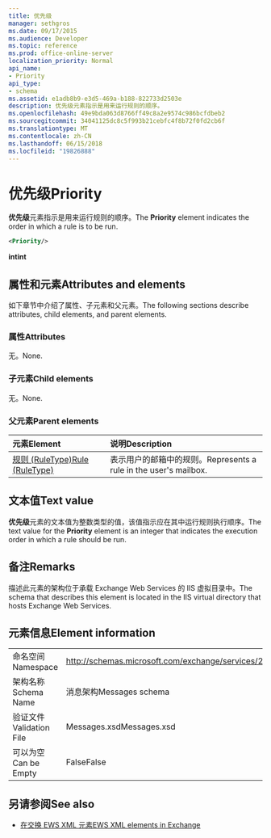 ```yaml
---
title: 优先级
manager: sethgros
ms.date: 09/17/2015
ms.audience: Developer
ms.topic: reference
ms.prod: office-online-server
localization_priority: Normal
api_name:
- Priority
api_type:
- schema
ms.assetid: e1adb8b9-e3d5-469a-b188-822733d2503e
description: 优先级元素指示是用来运行规则的顺序。
ms.openlocfilehash: 49e9bda063d8766ff49c8a2e9574c986bcfdbeb2
ms.sourcegitcommit: 34041125dc8c5f993b21cebfc4f8b72f0fd2cb6f
ms.translationtype: MT
ms.contentlocale: zh-CN
ms.lasthandoff: 06/15/2018
ms.locfileid: "19826888"
---
```

# <a name="priority"></a><span data-ttu-id="bf262-103">优先级</span><span class="sxs-lookup"><span data-stu-id="bf262-103">Priority</span></span>

<span data-ttu-id="bf262-104">**优先级**元素指示是用来运行规则的顺序。</span><span class="sxs-lookup"><span data-stu-id="bf262-104">The **Priority** element indicates the order in which a rule is to be run.</span></span> 
  
```XML
<Priority/>
```

 <span data-ttu-id="bf262-105">**int**</span><span class="sxs-lookup"><span data-stu-id="bf262-105">**int**</span></span>
## <a name="attributes-and-elements"></a><span data-ttu-id="bf262-106">属性和元素</span><span class="sxs-lookup"><span data-stu-id="bf262-106">Attributes and elements</span></span>

<span data-ttu-id="bf262-107">如下章节中介绍了属性、子元素和父元素。</span><span class="sxs-lookup"><span data-stu-id="bf262-107">The following sections describe attributes, child elements, and parent elements.</span></span>
  
### <a name="attributes"></a><span data-ttu-id="bf262-108">属性</span><span class="sxs-lookup"><span data-stu-id="bf262-108">Attributes</span></span>

<span data-ttu-id="bf262-109">无。</span><span class="sxs-lookup"><span data-stu-id="bf262-109">None.</span></span>
  
### <a name="child-elements"></a><span data-ttu-id="bf262-110">子元素</span><span class="sxs-lookup"><span data-stu-id="bf262-110">Child elements</span></span>

<span data-ttu-id="bf262-111">无。</span><span class="sxs-lookup"><span data-stu-id="bf262-111">None.</span></span>
  
### <a name="parent-elements"></a><span data-ttu-id="bf262-112">父元素</span><span class="sxs-lookup"><span data-stu-id="bf262-112">Parent elements</span></span>

|<span data-ttu-id="bf262-113">**元素**</span><span class="sxs-lookup"><span data-stu-id="bf262-113">**Element**</span></span>|<span data-ttu-id="bf262-114">**说明**</span><span class="sxs-lookup"><span data-stu-id="bf262-114">**Description**</span></span>|
|:-----|:-----|
|[<span data-ttu-id="bf262-115">规则 (RuleType)</span><span class="sxs-lookup"><span data-stu-id="bf262-115">Rule (RuleType)</span></span>](rule-ruletype.md) <br/> |<span data-ttu-id="bf262-116">表示用户的邮箱中的规则。</span><span class="sxs-lookup"><span data-stu-id="bf262-116">Represents a rule in the user's mailbox.</span></span>  <br/> |
   
## <a name="text-value"></a><span data-ttu-id="bf262-117">文本值</span><span class="sxs-lookup"><span data-stu-id="bf262-117">Text value</span></span>

<span data-ttu-id="bf262-118">**优先级**元素的文本值为整数类型的值，该值指示应在其中运行规则执行顺序。</span><span class="sxs-lookup"><span data-stu-id="bf262-118">The text value for the **Priority** element is an integer that indicates the execution order in which a rule should be run.</span></span> 
  
## <a name="remarks"></a><span data-ttu-id="bf262-119">备注</span><span class="sxs-lookup"><span data-stu-id="bf262-119">Remarks</span></span>

<span data-ttu-id="bf262-120">描述此元素的架构位于承载 Exchange Web Services 的 IIS 虚拟目录中。</span><span class="sxs-lookup"><span data-stu-id="bf262-120">The schema that describes this element is located in the IIS virtual directory that hosts Exchange Web Services.</span></span>
  
## <a name="element-information"></a><span data-ttu-id="bf262-121">元素信息</span><span class="sxs-lookup"><span data-stu-id="bf262-121">Element information</span></span>

|||
|:-----|:-----|
|<span data-ttu-id="bf262-122">命名空间</span><span class="sxs-lookup"><span data-stu-id="bf262-122">Namespace</span></span>  <br/> |http://schemas.microsoft.com/exchange/services/2006/messages  <br/> |
|<span data-ttu-id="bf262-123">架构名称</span><span class="sxs-lookup"><span data-stu-id="bf262-123">Schema Name</span></span>  <br/> |<span data-ttu-id="bf262-124">消息架构</span><span class="sxs-lookup"><span data-stu-id="bf262-124">Messages schema</span></span>  <br/> |
|<span data-ttu-id="bf262-125">验证文件</span><span class="sxs-lookup"><span data-stu-id="bf262-125">Validation File</span></span>  <br/> |<span data-ttu-id="bf262-126">Messages.xsd</span><span class="sxs-lookup"><span data-stu-id="bf262-126">Messages.xsd</span></span>  <br/> |
|<span data-ttu-id="bf262-127">可以为空</span><span class="sxs-lookup"><span data-stu-id="bf262-127">Can be Empty</span></span>  <br/> |<span data-ttu-id="bf262-128">False</span><span class="sxs-lookup"><span data-stu-id="bf262-128">False</span></span>  <br/> |
   
## <a name="see-also"></a><span data-ttu-id="bf262-129">另请参阅</span><span class="sxs-lookup"><span data-stu-id="bf262-129">See also</span></span>



- [<span data-ttu-id="bf262-130">在交换 EWS XML 元素</span><span class="sxs-lookup"><span data-stu-id="bf262-130">EWS XML elements in Exchange</span></span>](ews-xml-elements-in-exchange.md)

